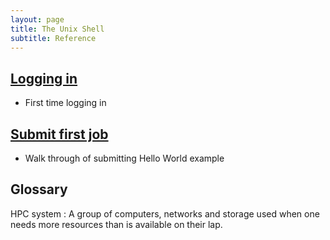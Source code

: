 ```yaml
---
layout: page
title: The Unix Shell
subtitle: Reference
---
```

## [Logging in](01-logging_in.html)

*  First time logging in

## [Submit first job](02-submit_first_job.html)

* Walk through of submitting Hello World example


## Glossary

HPC system
:	A group of computers, networks and storage used when one 
    needs more resources than is available on their lap.
